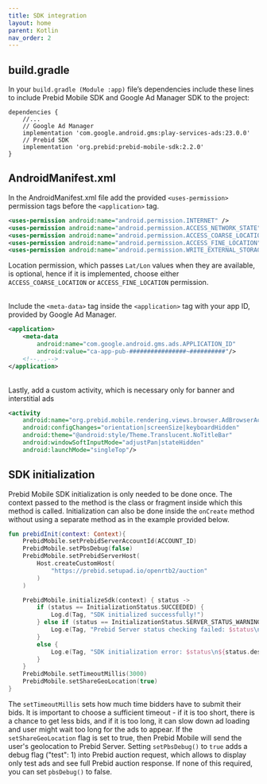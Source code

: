 ```yaml
---
title: SDK integration
layout: home
parent: Kotlin
nav_order: 2
---
```


## build.gradle

In your `build.gradle (Module :app)` file’s dependencies include these lines to include Prebid Mobile SDK and Google Ad Manager SDK to the project:
```
dependencies {
    //...
    // Google Ad Manager
    implementation 'com.google.android.gms:play-services-ads:23.0.0'
    // Prebid SDK
    implementation 'org.prebid:prebid-mobile-sdk:2.2.0'
}
```

## AndroidManifest.xml

In the AndroidManifest.xml file add the provided `<uses-permission>` permission tags before the `<application>` tag. 
```xml
<uses-permission android:name="android.permission.INTERNET" />
<uses-permission android:name="android.permission.ACCESS_NETWORK_STATE" />
<uses-permission android:name="android.permission.ACCESS_COARSE_LOCATION" />
<uses-permission android:name="android.permission.ACCESS_FINE_LOCATION" />
<uses-permission android:name="android.permission.WRITE_EXTERNAL_STORAGE" />
```
Location permission, which passes `Lat/Lon` values when they are available, is optional, hence if it is implemented, choose either `ACCESS_COARSE_LOCATION` or `ACCESS_FINE_LOCATION` permission.

<br/>Include the `<meta-data>` tag inside the `<application>` tag with your app ID, provided by Google Ad Manager.
```xml
<application>
    <meta-data
        android:name="com.google.android.gms.ads.APPLICATION_ID"
        android:value="ca-app-pub-################~##########"/>
    <!--...-->
</application>
```

<br/>Lastly, add a custom activity, which is necessary only for banner and interstitial ads
```xml
<activity
    android:name="org.prebid.mobile.rendering.views.browser.AdBrowserActivity"
    android:configChanges="orientation|screenSize|keyboardHidden"
    android:theme="@android:style/Theme.Translucent.NoTitleBar"
    android:windowSoftInputMode="adjustPan|stateHidden"
    android:launchMode="singleTop"/>
```

## SDK initialization

Prebid Mobile SDK initialization is only needed to be done once. The context passed to the method is the class or fragment inside which this method is called. Initialization can also be done inside the `onCreate` method without using a separate method as in the example provided below.
```kotlin
fun prebidInit(context: Context){
    PrebidMobile.setPrebidServerAccountId(ACCOUNT_ID)
    PrebidMobile.setPbsDebug(false)
    PrebidMobile.setPrebidServerHost(
        Host.createCustomHost(
            "https://prebid.setupad.io/openrtb2/auction"
        )
    )

    PrebidMobile.initializeSdk(context) { status ->
        if (status == InitializationStatus.SUCCEEDED) {
            Log.d(Tag, "SDK initialized successfully!")
        } else if (status == InitializationStatus.SERVER_STATUS_WARNING) {
            Log.e(Tag, "Prebid Server status checking failed: $status\n${status.description}")
        }
        else {
            Log.e(Tag, "SDK initialization error: $status\n${status.description}")
        }
    }
    PrebidMobile.setTimeoutMillis(3000)
    PrebidMobile.setShareGeoLocation(true)
}
```
The `setTimeoutMillis` sets how much time bidders have to submit their bids. It is important to choose a sufficient timeout - if it is too short, there is a chance to get less bids, and if it is too long, it can slow down ad loading and user might wait too long for the ads to appear. If the `setShareGeoLocation` flag is set to true, then Prebid Mobile will send the user's geolocation to Prebid Server. Setting `setPbsDebug()` to `true` adds a debug flag ("test": 1) into Prebid auction request, which allows to display only test ads and see full Prebid auction response. If none of this required, you can set `pbsDebug()` to false.
